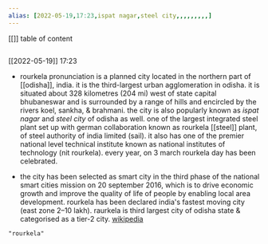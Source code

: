 ```yaml
---
alias: [2022-05-19,17:23,ispat nagar,steel city,,,,,,,,,]
---
```

[[]]
table of content
```toc
```

[[2022-05-19]] 17:23
- rourkela pronunciation  is a planned city located in the northern part of [[odisha]], india. it is the third-largest urban agglomeration in odisha. it is situated about 328 kilometres (204 mi) west of state capital bhubaneswar and is surrounded by a range of hills and encircled by the rivers koel, sankha, & brahmani. the city is also popularly known as *ispat nagar* and *steel city* of odisha as well. one of the largest integrated steel plant set up with german collaboration known as rourkela [[steel]] plant, of steel authority of india limited (sail). it also has one of the premier national level technical institute known as national institutes of technology (nit rourkela). every year, on 3 march rourkela day has been celebrated.

- the city has been selected as smart city in the third phase of the national smart cities mission on 20 september 2016, which is to drive economic growth and improve the quality of life of people by enabling local area development. rourkela has been declared india's fastest moving city (east zone 2–10 lakh). raurkela is third largest city of odisha state & categorised as a tier-2 city.
[wikipedia](https://en.wikipedia.org/wiki/rourkela)
```query
"rourkela"
```